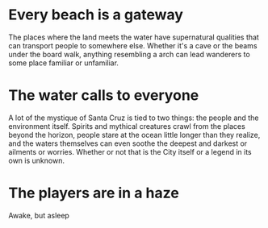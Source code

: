 # Every beach is a gateway
The places where the land meets the water have supernatural qualities that can transport people to somewhere else. Whether it's a cave or the beams under the board walk, anything resembling a arch can lead wanderers to some place familiar or unfamiliar.

# The water calls to everyone
A lot of the mystique of Santa Cruz is tied to two things: the people and the environment itself. Spirits and mythical creatures crawl from the places beyond the horizon, people stare at the ocean little longer than they realize, and the waters themselves can even soothe the deepest and darkest or ailments or worries. Whether or not that is the City itself or a legend in its own is unknown.

# The players are in a haze
Awake, but asleep